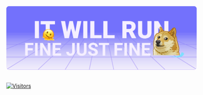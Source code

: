 <a href="https://twitter.com/vamchale/status/1350967236404641794" title="A valid meme">
  <img src="https://github.com/denis-avakov/denis-avakov/raw/main/assets/banner.svg" alt="Animated banner: it will run fine just fine">
</a>

<br />
<br />

[![Visitors](https://api.visitorbadge.io/api/visitors?path=denis-avakov&labelColor=%23697689&countColor=%23d9e3f0&style=flat)](https://www.visitorbadge.io/status?path=denis-avakov)
